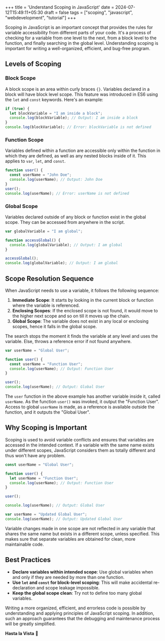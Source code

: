 +++
title = 'Understand Scoping in JavaScript'
date = 2024-07-12T15:49:11+05:30
draft = false
tags = ["scoping", "javascript", "webdevelopment", "tutorial"]
+++

Scoping in JavaScript is an important concept that provides the rules for variable accessibility from different parts of your code. It's a process of checking for a variable from one level to the next, from a block level to the function, and finally searching in the global level. Understanding scoping is important for writing a well-organized, efficient, and bug-free program.

## Levels of Scoping

### Block Scope

A block scope is an area within curly braces `{}`. Variables declared in a block will have block level scope. This feature was introduced in ES6 using the `let` and `const` keywords. Here's an example:

```javascript
if (true) {
  let blockVariable = "I am inside a block";
  console.log(blockVariable); // Output: I am inside a block
}
console.log(blockVariable); // Error: blockVariable is not defined
```

### Function Scope

Variables defined within a function are accessible only within the function in which they are defined, as well as any nested blocks inside of it. This applies to `var`, `let`, and `const`.

```javascript
function user() {
  const userName = "John Doe";
  console.log(userName); // Output: John Doe
}
user();
console.log(userName); // Error: userName is not defined
```

### Global Scope

Variables declared outside of any block or function exist in the global scope. They can be accessed from anywhere in the script.

```javascript
var globalVariable = "I am global";

function accessGlobal() {
  console.log(globalVariable); // Output: I am global
}

accessGlobal();
console.log(globalVariable); // Output: I am global
```

## Scope Resolution Sequence

When JavaScript needs to use a variable, it follows the following sequence:

1. **Immediate Scope**: It starts by looking in the current block or function where the variable is referenced.
2. **Enclosing Scopes**: If the enclosed scope is not found, it would move to the higher next scope and so on till it moves up the chain.
3. **Global Scope**: The variable does not exist in any local or enclosing scopes, hence it falls in the global scope.

The search stops the moment it finds the variable at any level and uses the variable. Else, throws a reference error if not found anywhere.

```javascript
var userName = "Global User";

function user() {
  const userName = "Function User";
  console.log(userName); // Output: Function User
}

user();
console.log(userName); // Output: Global User
```

The `user` function in the above example has another variable inside it, called `userName`. As the function `user()` was invoked, it output the "Function User". Access to global `userName` is made, as a reference is available outside the function, and it outputs the "Global User".

## Why Scoping is Important

Scoping is used to avoid variable conflicts and ensures that variables are accessed in the intended context. If a variable with the same name exists under different scopes, JavaScript considers them as totally different and thus won't have any problem.

```javascript
const userName = "Global User";

function user() {
  let userName = "Function User";
  console.log(userName); // Output: Function User
}

user();

console.log(userName); // Output: Global User

var userName = "Updated Global User";
console.log(userName); // Output: Updated Global User
```

Variable changes made in one scope are not reflected in any variable that shares the same name but exists in a different scope, unless specified. This makes sure that separate variables are obtained for clean, more maintainable code.

## Best Practices

- **Declare variables within intended scope**: Use global variables when and only if they are needed by more than one function.
- **Use `let` and `const` for block-level scoping**: This will make accidental re-declaration and scope leakage impossible.
- **Keep the global scope clean**: Try not to define too many global variables.

Writing a more organized, efficient, and errorless code is possible by understanding and applying principles of JavaScript scoping. In addition, such an approach guarantees that the debugging and maintenance process will be greatly simplified.

**Hasta la Vista** 👋
